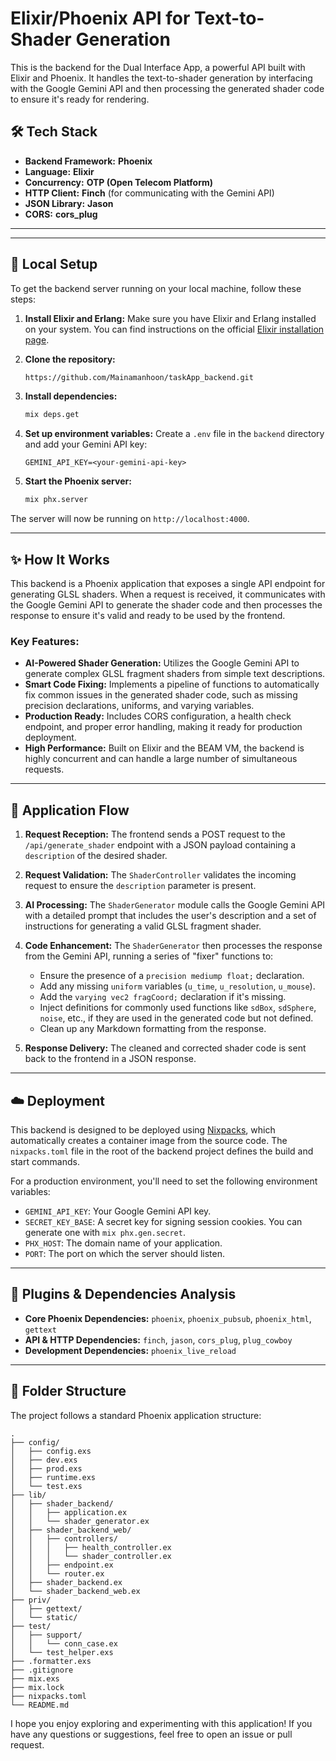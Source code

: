 # Elixir/Phoenix API for Text-to-Shader Generation

This is the backend for the Dual Interface App, a powerful API built with Elixir and Phoenix. It handles the text-to-shader generation by interfacing with the Google Gemini API and then processing the generated shader code to ensure it's ready for rendering.

## 🛠️ Tech Stack

  * **Backend Framework:** **Phoenix**
  * **Language:** **Elixir**
  * **Concurrency:** **OTP (Open Telecom Platform)**
  * **HTTP Client:** **Finch** (for communicating with the Gemini API)
  * **JSON Library:** **Jason**
  * **CORS:** **cors\_plug**
 
-----
-----

## 🚀 Local Setup

To get the backend server running on your local machine, follow these steps:

1.  **Install Elixir and Erlang:** Make sure you have Elixir and Erlang installed on your system. You can find instructions on the official [Elixir installation page](https://elixir-lang.org/install.html).

2.  **Clone the repository:**

    ```bash
    https://github.com/Mainamanhoon/taskApp_backend.git
    ```

3.  **Install dependencies:**

    ```bash
    mix deps.get
    ```

4.  **Set up environment variables:** Create a `.env` file in the `backend` directory and add your Gemini API key:

    ```
    GEMINI_API_KEY=<your-gemini-api-key>
    ```

5.  **Start the Phoenix server:**

    ```bash
    mix phx.server
    ```

The server will now be running on `http://localhost:4000`.

-----

## ✨ How It Works

This backend is a Phoenix application that exposes a single API endpoint for generating GLSL shaders. When a request is received, it communicates with the Google Gemini API to generate the shader code and then processes the response to ensure it's valid and ready to be used by the frontend.

### Key Features:

  * **AI-Powered Shader Generation:** Utilizes the Google Gemini API to generate complex GLSL fragment shaders from simple text descriptions.
  * **Smart Code Fixing:** Implements a pipeline of functions to automatically fix common issues in the generated shader code, such as missing precision declarations, uniforms, and varying variables.
  * **Production Ready:** Includes CORS configuration, a health check endpoint, and proper error handling, making it ready for production deployment.
  * **High Performance:** Built on Elixir and the BEAM VM, the backend is highly concurrent and can handle a large number of simultaneous requests.

-----

## 🌊 Application Flow

1.  **Request Reception:** The frontend sends a POST request to the `/api/generate_shader` endpoint with a JSON payload containing a `description` of the desired shader.

2.  **Request Validation:** The `ShaderController` validates the incoming request to ensure the `description` parameter is present.

3.  **AI Processing:** The `ShaderGenerator` module calls the Google Gemini API with a detailed prompt that includes the user's description and a set of instructions for generating a valid GLSL fragment shader.

4.  **Code Enhancement:** The `ShaderGenerator` then processes the response from the Gemini API, running a series of "fixer" functions to:

      * Ensure the presence of a `precision mediump float;` declaration.
      * Add any missing `uniform` variables (`u_time`, `u_resolution`, `u_mouse`).
      * Add the `varying vec2 fragCoord;` declaration if it's missing.
      * Inject definitions for commonly used functions like `sdBox`, `sdSphere`, `noise`, etc., if they are used in the generated code but not defined.
      * Clean up any Markdown formatting from the response.

5.  **Response Delivery:** The cleaned and corrected shader code is sent back to the frontend in a JSON response.

-----

## ☁️ Deployment

This backend is designed to be deployed using [Nixpacks](https://nixpacks.com/), which automatically creates a container image from the source code. The `nixpacks.toml` file in the root of the backend project defines the build and start commands.

For a production environment, you'll need to set the following environment variables:

  * `GEMINI_API_KEY`: Your Google Gemini API key.
  * `SECRET_KEY_BASE`: A secret key for signing session cookies. You can generate one with `mix phx.gen.secret`.
  * `PHX_HOST`: The domain name of your application.
  * `PORT`: The port on which the server should listen.

-----



## 🔌 Plugins & Dependencies Analysis
 
  * **Core Phoenix Dependencies:** `phoenix`, `phoenix_pubsub`, `phoenix_html`, `gettext`
  * **API & HTTP Dependencies:** `finch`, `jason`, `cors_plug`, `plug_cowboy`
  * **Development Dependencies:** `phoenix_live_reload`

 -----

## 📁 Folder Structure

The project follows a standard Phoenix application structure:

```
.
├── config/
│   ├── config.exs
│   ├── dev.exs
│   ├── prod.exs
│   ├── runtime.exs
│   └── test.exs
├── lib/
│   ├── shader_backend/
│   │   ├── application.ex
│   │   └── shader_generator.ex
│   ├── shader_backend_web/
│   │   ├── controllers/
│   │   │   ├── health_controller.ex
│   │   │   └── shader_controller.ex
│   │   ├── endpoint.ex
│   │   └── router.ex
│   ├── shader_backend.ex
│   └── shader_backend_web.ex
├── priv/
│   ├── gettext/
│   └── static/
├── test/
│   ├── support/
│   │   └── conn_case.ex
│   └── test_helper.exs
├── .formatter.exs
├── .gitignore
├── mix.exs
├── mix.lock
├── nixpacks.toml
└── README.md
```

I hope you enjoy exploring and experimenting with this application\! If you have any questions or suggestions, feel free to open an issue or pull request.
